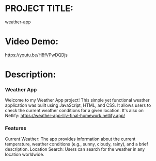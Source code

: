 # PROJECT TITLE: 
weather-app

# Video Demo:  
https://youtu.be/H8fVPwDQDjs

# Description:

### Weather App
Welcome to my Weather App project! This simple yet functional weather application was built using JavaScript, HTML, and CSS. It allows users to check the current weather conditions for a given location.
It's also on Netlify:
https://weather-app-lily-final-homework.netlify.app/

### Features
Current Weather: The app provides information about the current temperature, weather conditions (e.g., sunny, cloudy, rainy), and a brief description.
Location Search: Users can search for the weather in any location worldwide.
